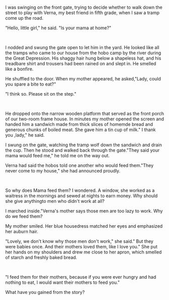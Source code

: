<p>
	I was swinging on the front gate, trying to decide whether to walk down the street to play with Verna, my best friend in fifth grade, when I saw a tramp come up the road.
</p>
<p>
	"Hello, little girl," he said. "Is your mama at home?"
</p>
<p>
	<br />
</p>
<p>
	I nodded and swung the gate open to let him in the yard. He looked like all the tramps who came to our house from the hobo camp by the river during the Great Depression. His shaggy hair hung below a shapeless hat, and his treadbare shirt and trousers had been rained on and slept in. He smelled like a bonfire.
</p>
<p>
	He shuffled to the door. When my mother appeared, he asked,"Lady, could you spare a bite to eat?"
</p>
<p>
	"I think so. Please sit on the step."
</p>
<p>
	<br />
</p>
<p>
	He dropped onto the narrow wooden platform that served as the front porch of our two-room frame house. In minutes my mother opened the screen and handed him a sandwich made from thick slices of homemde bread and generous chunks of boiled meat. She gave him a tin cup of milk." I thank you ,lady," he said.
</p>
<p>
	I swung on the gate, watching the tramp wolf down the sandwich and drain the cup. Then he stood and walked back through the gate."They said your mama would feed me," he told me on the way out.
</p>
<p>
	Verna had said the hobos told one another who would feed them."They never come to my house," she had announced proudly.
</p>
<p>
	<br />
</p>
<p>
	So why does Mama feed them? I wondered. A window, she worked as a waitress in the mornings and sewed at nights to earn money. Why should she give anythingto men who didn't work at all?
</p>
<p>
	I marched inside."Verna's mother says those men are too lazy to work. Why do we feed them?
</p>
<p>
	My mother smiled. Her blue housedress matched her eyes and emphasized her auburn hair.
</p>
<p>
	"Lovely, we don't know why those men don't work," she said." But they were babies once. And their mothers loved them, like I love you." She put her hands on my shoulders and drew me close to her apron, which smelled of starch and freshly baked bread.
</p>
<p>
	<br />
</p>
<p>
	"I feed them for their mothers, because if you were ever hungry and had nothing to eat, I would want their mothers to feed you."
</p>
<p>
	What have you gained from the story?
</p>
<p>
	<br />
</p>